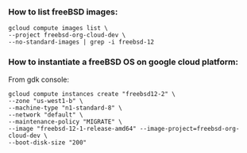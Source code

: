 ### How to list freeBSD images:
```
gcloud compute images list \
--project freebsd-org-cloud-dev \
--no-standard-images | grep -i freebsd-12
```

### How to instantiate a freeBSD OS on google cloud platform:
From gdk console:
```
gcloud compute instances create "freebsd12-2" \
--zone "us-west1-b" \
--machine-type "n1-standard-8" \
--network "default" \
--maintenance-policy "MIGRATE" \
--image "freebsd-12-1-release-amd64" --image-project=freebsd-org-cloud-dev \
--boot-disk-size "200" 
```
